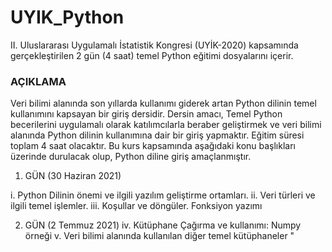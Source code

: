 # UYIK_Python

II. Uluslararası Uygulamalı İstatistik Kongresi (UYİK-2020) kapsamında gerçekleştirilen 2 gün (4 saat) temel Python eğitimi dosyalarını içerir. 

### AÇIKLAMA

Veri bilimi alanında son yıllarda kullanımı giderek artan Python dilinin temel kullanımını kapsayan bir giriş dersidir. 
Dersin amacı, Temel Python becerilerini uygulamalı olarak katılımcılarla beraber geliştirmek ve veri bilimi alanında Python dilinin kullanımına dair bir giriş yapmaktır. 
Eğitim süresi toplam 4 saat olacaktır. 
Bu kurs kapsamında aşağıdaki konu başlıkları üzerinde durulacak olup, Python diline giriş amaçlanmıştır.
 
 1. GÜN (30 Haziran 2021)
 
i. Python Dilinin önemi ve ilgili yazılım geliştirme ortamları.
ii. Veri türleri ve ilgili temel işlemler.
iii. Koşullar ve döngüler. Fonksiyon yazımı

 2. GÜN (2 Temmuz 2021)
iv. Kütüphane Çağırma ve kullanımı: Numpy örneği
v. Veri bilimi alanında kullanılan diğer temel kütüphaneler "
